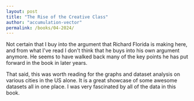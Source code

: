 ```yaml
---
layout: post
title: "The Rise of the Creative Class"
author: "accumulation-vector"
permalink: /books/04-2024/
---
```


Not certain that I buy into the argument that Richard Florida is making here, and from what I've read I don't think that he buys into his own argument anymore. He seems to have walked back many of the key points he has put forward in the book in later years.

That said, this was worth reading for the graphs and dataset analysis on various cities in the US alone. It is a great showcase of some awesome datasets all in one place. I was very fascinated by all of the data in this book.
